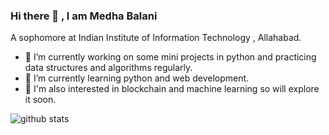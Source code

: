


### Hi there 👋 , I am Medha Balani

A sophomore at Indian Institute of Information Technology , Allahabad. 
- 🔭 I’m currently working on some mini projects in python and practicing data structures and algorithms regularly.
- 🌱 I’m currently learning python and web development.
- :star_struck: I'm also interested in blockchain and machine learning so will explore it soon.


<img src="https://github-readme-stats.vercel.app/api/?username=medhabalani&show_icons=true&theme=gotham&count_private=true" alt="github stats"/>
<!--
**medhabalani/medhabalani** is a ✨ _special_ ✨ repository because its `README.md` (this file) appears on your GitHub profile.

Here are some ideas to get you started:

- 🔭 I’m currently working on ...
- 🌱 I’m currently learning ...
- 👯 I’m looking to collaborate on ...
- 🤔 I’m looking for help with ...
- 💬 Ask me about ...
- 📫 How to reach me: ...
- 😄 Pronouns: ...
- ⚡ Fun fact: ...
-->
